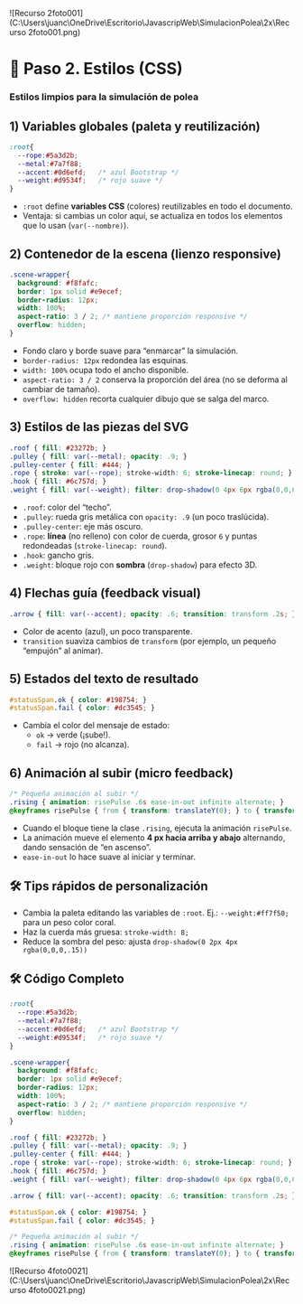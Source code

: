 

![Recurso 2foto001](C:\Users\juanc\OneDrive\Escritorio\JavascripWeb\SimulacionPolea\2x\Recurso 2foto001.png)

# **🎨 Paso 2. Estilos (CSS)**

### **Estilos limpios para la simulación de polea**

## 1) **Variables globales (paleta y reutilización)**

```css
:root{
  --rope:#5a3d2b;
  --metal:#7a7f88;
  --accent:#0d6efd;   /* azul Bootstrap */
  --weight:#d9534f;   /* rojo suave */
}
```

- `:root` define **variables CSS** (colores) reutilizables en todo el documento.
- Ventaja: si cambias un color aquí, se actualiza en todos los elementos que lo usan (`var(--nombre)`).

## 2) Contenedor de la escena (lienzo responsive)

```css
.scene-wrapper{
  background: #f8fafc;
  border: 1px solid #e9ecef;
  border-radius: 12px;
  width: 100%;
  aspect-ratio: 3 / 2; /* mantiene proporción responsive */
  overflow: hidden;
}
```

- Fondo claro y borde suave para “enmarcar” la simulación.
- `border-radius: 12px` redondea las esquinas.
- `width: 100%` ocupa todo el ancho disponible.
- `aspect-ratio: 3 / 2` conserva la proporción del área (no se deforma al cambiar de tamaño).
- `overflow: hidden` recorta cualquier dibujo que se salga del marco.

## 3) Estilos de las piezas del SVG

```css
.roof { fill: #23272b; }
.pulley { fill: var(--metal); opacity: .9; }
.pulley-center { fill: #444; }
.rope { stroke: var(--rope); stroke-width: 6; stroke-linecap: round; }
.hook { fill: #6c757d; }
.weight { fill: var(--weight); filter: drop-shadow(0 4px 6px rgba(0,0,0,.2)); }
```

- `.roof`: color del “techo”.
- `.pulley`: rueda gris metálica con `opacity: .9` (un poco traslúcida).
- `.pulley-center`: eje más oscuro.
- `.rope`: **línea** (no relleno) con color de cuerda, grosor `6` y puntas redondeadas (`stroke-linecap: round`).
- `.hook`: gancho gris.
- `.weight`: bloque rojo con **sombra** (`drop-shadow`) para efecto 3D.

## 4) Flechas guía (feedback visual)

```css
.arrow { fill: var(--accent); opacity: .6; transition: transform .2s; }
```

- Color de acento (azul), un poco transparente.
- `transition` suaviza cambios de `transform` (por ejemplo, un pequeño “empujón” al animar).

## 5) Estados del texto de resultado

```css
#statusSpan.ok { color: #198754; }
#statusSpan.fail { color: #dc3545; }
```

- Cambia el color del mensaje de estado:
   - `ok` → verde (¡sube!).
   - `fail` → rojo (no alcanza).

## 6) Animación al subir (micro feedback)

```css
/* Pequeña animación al subir */
.rising { animation: risePulse .6s ease-in-out infinite alternate; }
@keyframes risePulse { from { transform: translateY(0); } to { transform: translateY(-4px); } }
```

- Cuando el bloque tiene la clase `.rising`, ejecuta la animación `risePulse`.
- La animación mueve el elemento **4 px hacia arriba y abajo** alternando, dando sensación de “en ascenso”.
- `ease-in-out` lo hace suave al iniciar y terminar.

## 🛠️ Tips rápidos de personalización

- Cambia la paleta editando las variables de `:root`.
    Ej.: `--weight:#ff7f50;` para un peso color coral.
- Haz la cuerda más gruesa: `stroke-width: 8;`
- Reduce la sombra del peso: ajusta `drop-shadow(0 2px 4px rgba(0,0,0,.15))`

## 🛠️ Código Completo

```css
:root{
  --rope:#5a3d2b;
  --metal:#7a7f88;
  --accent:#0d6efd;   /* azul Bootstrap */
  --weight:#d9534f;   /* rojo suave */
}

.scene-wrapper{
  background: #f8fafc;
  border: 1px solid #e9ecef;
  border-radius: 12px;
  width: 100%;
  aspect-ratio: 3 / 2; /* mantiene proporción responsive */
  overflow: hidden;
}

.roof { fill: #23272b; }
.pulley { fill: var(--metal); opacity: .9; }
.pulley-center { fill: #444; }
.rope { stroke: var(--rope); stroke-width: 6; stroke-linecap: round; }
.hook { fill: #6c757d; }
.weight { fill: var(--weight); filter: drop-shadow(0 4px 6px rgba(0,0,0,.2)); }

.arrow { fill: var(--accent); opacity: .6; transition: transform .2s; }

#statusSpan.ok { color: #198754; }
#statusSpan.fail { color: #dc3545; }

/* Pequeña animación al subir */
.rising { animation: risePulse .6s ease-in-out infinite alternate; }
@keyframes risePulse { from { transform: translateY(0); } to { transform: translateY(-4px); } }
```



![Recurso 4foto0021](C:\Users\juanc\OneDrive\Escritorio\JavascripWeb\SimulacionPolea\2x\Recurso 4foto0021.png)